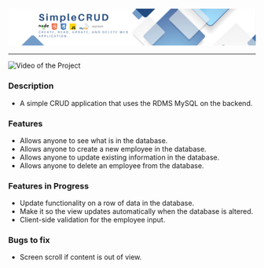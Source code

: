 
![Logo of the Project](/public/images/simpleCRUD.png)

---

![Video of the Project](/public/video/signature_land_management.gif)


### Description
- A simple CRUD application that uses the RDMS MySQL on the backend.

### Features
- Allows anyone to see what is in the database.
- Allows anyone to create a new employee in the database.
- Allows anyone to update existing information in the database.
- Allows anyone to delete an employee from the database.

### Features in Progress
- Update functionality on a row of data in the database.
- Make it so the view updates automatically when the database is altered.
- Client-side validation for the employee input.

### Bugs to fix
- Screen scroll if content is out of view.






